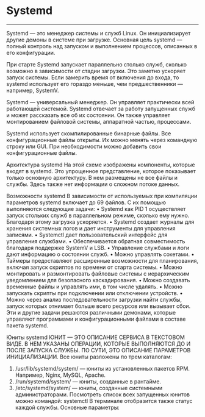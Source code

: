 # Systemd
___
Systemd — это менеджер системы и служб Linux. Он инициализирует другие демоны в системе при загрузке. Основная цель systemd — полный контроль над запуском и выполнением процессов, описанных в его конфигурации.

При старте Systemd запускает параллельно столько служб, сколько возможно в зависимости от стадии загрузки. Это заметно ускоряет запуск системы. Если замерить время от включения до входа, то systemd использует его гораздо меньше, чем предшественники — например, SystemV.

Systemd — универсальный менеджер. Он управляет практически всей работающей системой. Systemd отвечает за работу запущенных служб и может рассказать все об их состоянии. Он также управляет монтированием файловой системы, аппаратной частью, процессами.

Systemd использует скомпилированные бинарные файлы. Все конфигурационные файлы открыты. Их можно менять через командную строку или GUI. При необходимости можно добавить свои конфигурационные файлы.

Архитектура systemd
На этой схеме изображены компоненты, которые входят в systemd. Это упрощенное представление, которое показывает только основную архитектуру. В нем размещены не все файлы и службы. Здесь также нет информации о сложном потоке данных.
 

Возможности systemd
В зависимости от используемых при компиляции параметров systemd включает до 69 файлов. С их помощью выполняются следующие задачи:
•	Systemd как PID 1 осуществляет запуск стольких служб в параллельном режиме, сколько ему нужно. Благодаря этому загрузка ускоряется.
•	Systemd создает журналы для хранения системных логов и дает инструменты для управления записями.
•	Systemctl дает пользовательский интерфейс для управления службами.
•	Обеспечивается обратная совместимость благодаря поддержке SystemV и LSB.
•	Управление службами и логи дают информацию о состоянии служб.
•	Можно управлять сокетами.
•	Таймеры предоставляют расширенные возможности для планирования, включая запуск скриптов по времени от старта системы.
•	Можно монтировать и размонтировать файловые системы с иерархическим уведомлением для безопасного каскадирования.
•	Можно создавать временные файлы и управлять ими, в том числе удалять.
•	Можно запускать скрипты при подключении или отключении устройств.
•	Можно через анализ последовательности загрузки найти службы, запуск которых отнимает больше всего ресурсов или вызывает сбои.
Эти и другие задачи решаются различными демонами, которые управляют программами и конфигурационными файлами в составе пакета systemd.

Юниты systemd
ЮНИТ — ЭТО ОПИСАНИЕ СЕРВИСА В ТЕКСТОВОМ ВИДЕ. В НЕМ УКАЗАНЫ ОПЕРАЦИИ, КОТОРЫЕ ВЫПОЛНЯЮТСЯ ДО И ПОСЛЕ ЗАПУСКА СЛУЖБЫ. ПО СУТИ, ЭТО ОПИСАНИЕ ПАРАМЕТРОВ ИНИЦИАЛИЗАЦИИ.
Все юниты разложены по трем каталогам:
1.	/usr/lib/systemd/system/ — юниты из установленных пакетов RPM. Например, Nginx, MySQL, Apache.
2.	/run/systemd/system/ — юниты, созданные в рантайме.
3.	/etc/systemd/system/ — юниты, созданные системными администраторами.
Посмотреть список всех запущенных юнитов можно командой:
systemctl
В терминале отобразится также статус каждой службы. Основные параметры:
